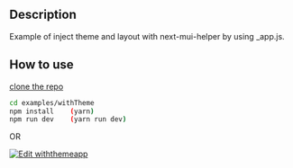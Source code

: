 ## Description

Example of inject theme and layout with next-mui-helper by using _app.js.

## How to use

[clone the repo](https://github.com/thundermiracle/next-mui-helper)

```sh
cd examples/withTheme
npm install    (yarn)
npm run dev    (yarn run dev)
```

OR

[![Edit withthemeapp](https://codesandbox.io/static/img/play-codesandbox.svg)](https://codesandbox.io/s/github/thundermiracle/next-mui-helper/tree/master/examples/withThemeApp?module=%2Fsrc%2Fpages%2Findex.js)